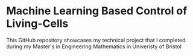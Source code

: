 # Machine Learning Based Control of Living-Cells
This GitHub repository showcases my technical project that I completed during my Master's in Engineering Mathematics in Univeristy of Bristol
